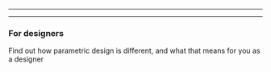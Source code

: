 - - -
- - -

### For designers

Find out how parametric design is different, and what that means for you as a designer

